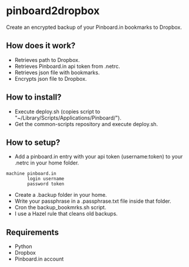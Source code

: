 pinboard2dropbox
================

Create an encrypted backup of your Pinboard.in bookmarks to Dropbox.

## How does it work?

* Retrieves path to Dropbox.
* Retrieves Pinboard.in api token from .netrc.
* Retrieves json file with bookmarks.
* Encrypts json file to Dropbox.

## How to install?

* Execute deploy.sh (copies script to "~/Library/Scripts/Applications/Pinboard/").
* Get the common-scripts repository and execute deploy.sh.

## How to setup?

* Add a pinboard.in entry with your api token (username:token) to your .netrc in your home folder.
```
machine pinboard.in
        login username
        password token
```
* Create a .backup folder in your home.
* Write your passphrase in a .passphrase.txt file inside that folder.
* Cron the backup_bookmrks.sh script.
* I use a Hazel rule that cleans old backups.

## Requirements

* Python
* Dropbox
* Pinboard.in account